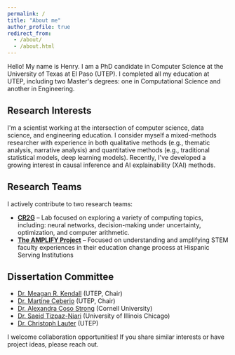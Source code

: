 ```yaml
---
permalink: /
title: "About me"
author_profile: true
redirect_from: 
  - /about/
  - /about.html
---
```


Hello! My name is Henry. I am a PhD candidate in Computer Science at the University of Texas at El Paso (UTEP). I completed all my education at UTEP, including two Master's degrees: one in Computational Science and another in Engineering.
## Research Interests
I'm a scientist working at the intersection of computer science, data science, and engineering education. I consider myself a mixed-methods researcher with experience in both qualitative methods (e.g., thematic analysis, narrative analysis) and quantitative methods (e.g., traditional statistical models, deep learning models). Recently, I've developed a growing interest in causal inference and AI explainability (XAI) methods.

## Research Teams
I actively contribute to two research teams:
 
* [**CR2G**](http://cr2g.constraintsolving.com/) – Lab focused on exploring a variety of computing topics, including: neural networks, decision-making under uncertainty, optimization, and computer arithmetic.
* [**The AMPLIFY Project**](https://www.utep.edu/engineering/amplify/) – Focused on understanding and amplifying STEM faculty experiences in their education change process at Hispanic Serving Institutions 

## Dissertation Committee
* [Dr. Meagan R. Kendall](https://www.utep.edu/engineering/amplify/team/) (UTEP, Chair)
* [Dr. Martine Ceberio](https://martineceberio.fr/)  (UTEP, Chair)  
* [Dr. Alexandra Coso Strong](https://www.engineering.cornell.edu/people/alexandra-coso-strong/) (Cornell University)
* [Dr. Saeid Tizpaz-Niari](https://tizpaz.github.io/) (University of Illinois Chicago)
* [Dr. Christoph Lauter](https://www.christoph-lauter.org/) (UTEP)

I welcome collaboration opportunities! If you share similar interests or have project ideas, please reach out.
